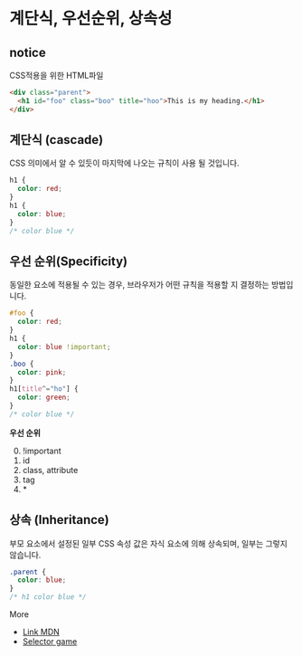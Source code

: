 # 계단식, 우선순위, 상속성

## notice

CSS적용을 위한 HTML파일

```html
<div class="parent">
  <h1 id="foo" class="boo" title="hoo">This is my heading.</h1>
</div>
```

## 계단식 (cascade)

CSS 의미에서 알 수 있듯이 마지막에 나오는 규칙이 사용 될 것입니다.

```css
h1 {
  color: red;
}
h1 {
  color: blue;
}
/* color blue */
```

## 우선 순위(Specificity)

동일한 요소에 적용될 수 있는 경우, 브라우저가 어떤 규칙을 적용할 지 결정하는 방법입니다.

```css
#foo {
  color: red;
}
h1 {
  color: blue !important;
}
.boo {
  color: pink;
}
h1[title^="ho"] {
  color: green;
}
/* color blue */
```

**우선 순위**

0. !important
1. id
2. class, attribute
3. tag
4. \*

## 상속 (Inheritance)

부모 요소에서 설정된 일부 CSS 속성 값은 자식 요소에 의해 상속되며, 일부는 그렇지 않습니다.

```css
.parent {
  color: blue;
}
/* h1 color blue */
```

More

- [Link MDN](https://developer.mozilla.org/ko/docs/Learn/CSS/Building_blocks/Cascade_and_inheritance)
- [Selector game](https://flukeout.github.io/)
